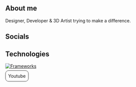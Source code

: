## About me
Designer, Developer & 3D Artist trying to make a difference.
## Socials

## Technologies


[![Frameworks](https://skillicons.dev/icons?i=nextjs,express,react,nodejs,flask,tailwind,astro,tauri,vite)]()




<a style="border: 1px #383838 solid; border-radius: 10px; padding: 8px; transition: all 300ms; cursor: pointer;">Youtube</a>
